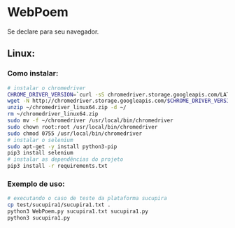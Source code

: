 # WebPoem
Se declare para seu navegador.

## Linux:
### Como instalar:
<!-- https://gist.github.com/ziadoz/3e8ab7e944d02fe872c3454d17af31a5 -->
```sh
# instalar o chromedriver
CHROME_DRIVER_VERSION=`curl -sS chromedriver.storage.googleapis.com/LATEST_RELEASE`
wget -N http://chromedriver.storage.googleapis.com/$CHROME_DRIVER_VERSION/chromedriver_linux64.zip -P ~/
unzip ~/chromedriver_linux64.zip -d ~/
rm ~/chromedriver_linux64.zip
sudo mv -f ~/chromedriver /usr/local/bin/chromedriver
sudo chown root:root /usr/local/bin/chromedriver
sudo chmod 0755 /usr/local/bin/chromedriver
# instalar o selenium
sudo apt-get -y install python3-pip
pip3 install selenium
# instalar as dependências do projeto
pip3 install -r requirements.txt
```

### Exemplo de uso:
```sh
# executando o caso de teste da plataforma sucupira
cp test/sucupira1/sucupira1.txt .
python3 WebPoem.py sucupira1.txt sucupira1.py
python3 sucupira1.py
```
